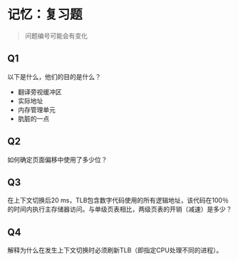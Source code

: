 # 记忆：复习题

> 问题编号可能会有变化

## Q1

以下是什么，他们的目的是什么？

*   翻译旁视缓冲区
*   实际地址
*   内存管理单元
*   肮脏的一点

## Q2

如何确定页面偏移中使用了多少位？

## Q3

在上下文切换后20 ms，TLB包含数字代码使用的所有逻辑地址，该代码在100％的时间内执行主存储器访问。与单级页表相比，两级页表的开销（减速）是多少？

## Q4

解释为什么在发生上下文切换时必须刷新TLB（即指定CPU处理不同的进程）。